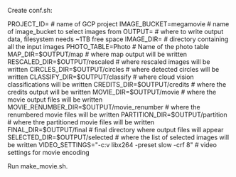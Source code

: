 Create conf.sh:

PROJECT_ID= # name of GCP project
IMAGE_BUCKET=megamovie # name of image_bucket to select images from
OUTPUT= # where to write output data, filesystem needs ~1TB free space
IMAGE_DIR= # directory containing all the input images
PHOTO_TABLE=Photo # Name of the photo table
MAP_DIR=$OUTPUT/map # where map output will be written
RESCALED_DIR=$OUTPUT/rescaled # where rescaled images will be written
CIRCLES_DIR=$OUTPUT/circles # where detected circles will be written
CLASSIFY_DIR=$OUTPUT/classify # where cloud vision classifications will be written
CREDITS_DIR=$OUTPUT/credits # where the credits output will be written
MOVIE_DIR=$OUTPUT/movie # where the movie output files will be written
MOVIE_RENUMBER_DIR=$OUTPUT/movie_renumber # where the renumbered movie files will be written
PARTITION_DIR=$OUTPUT/partition # where thre partitioned movie files will be written
FINAL_DIR=$OUTPUT/final # final directory where output files will appear
SELECTED_DIR=$OUTPUT/selected # where the list of selected images will be written
VIDEO_SETTINGS="-c:v libx264 -preset slow -crf 8" # video settings for movie encoding

Run make_movie.sh.
